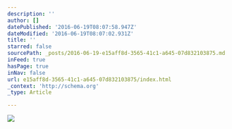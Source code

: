 ```yaml
---
description: ''
author: []
datePublished: '2016-06-19T08:07:58.947Z'
dateModified: '2016-06-19T08:07:02.931Z'
title: ''
starred: false
sourcePath: _posts/2016-06-19-e15aff8d-3565-41c1-a645-07d832103875.md
inFeed: true
hasPage: true
inNav: false
url: e15aff8d-3565-41c1-a645-07d832103875/index.html
_context: 'http://schema.org'
_type: Article

---
```

![](https://the-grid-user-content.s3-us-west-2.amazonaws.com/de3a34e7-a3d3-41f0-90fa-2561ecc2c29a.jpg)